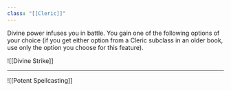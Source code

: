 ```yaml
---
class: "[[Cleric]]"
---
```

Divine power infuses you in battle. You gain one of the following options of your choice (if you get either option from a Cleric subclass in an older book, use only the option you choose for this feature).

![[Divine Strike]]

---

![[Potent Spellcasting]] 